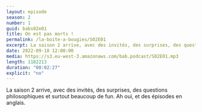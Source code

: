 ```yaml
---
layout: episode
season: 2
number: 1
guid: babs02e01
title: On est pas morts !
permalink: /la-boite-a-bougies/S02E01
excerpt: La saison 2 arrive, avec des invités, des surprises, des questions philosophiques et surtout beaucoup de fun. Ah oui, et des épisodes en anglais.
date: 2022-09-18 12:00:00
media: https://s3.eu-west-3.amazonaws.com/bab.podcast/S02E01.mp3
length: 1182213
duration: "00:02:27"
explicit: "no"
---
```


La saison 2 arrive, avec des invités, des surprises, des questions philosophiques et surtout beaucoup de fun. Ah oui, et des épisodes en anglais.